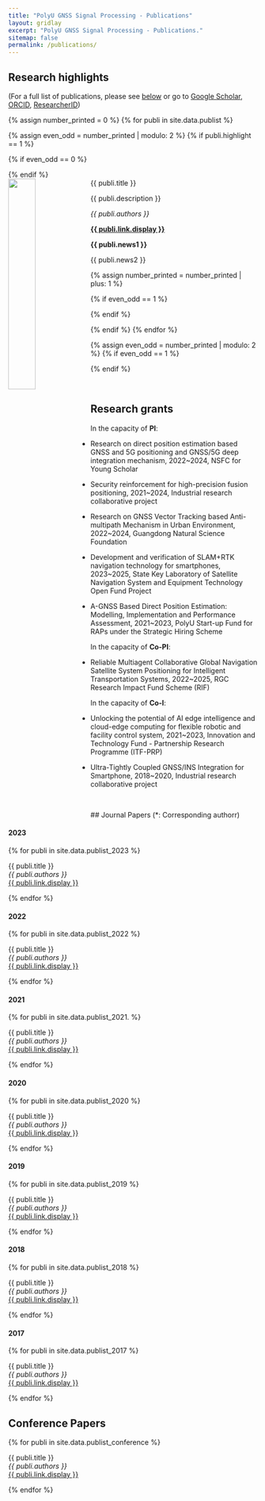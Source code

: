 ```yaml
---
title: "PolyU GNSS Signal Processing - Publications"
layout: gridlay
excerpt: "PolyU GNSS Signal Processing - Publications."
sitemap: false
permalink: /publications/
---
```




## Research highlights

(For a full list of publications, please see [below](#journal-papers) or go to [Google Scholar](https://scholar.google.com/citations?user=DN78yRMAAAAJ&hl=en), [ORCID](https://orcid.org/0000-0003-3677-1109), [ResearcherID](https://publons.com/researcher/4635979/bing-xu/publications/))

{% assign number_printed = 0 %}
{% for publi in site.data.publist %}

{% assign even_odd = number_printed | modulo: 2 %}
{% if publi.highlight == 1 %}

{% if even_odd == 0 %}
<div class="row">
{% endif %}

<div class="col-sm-6 clearfix">
 <div class="well">
  <pubtit>{{ publi.title }}</pubtit>
  <img src="{{ site.url }}{{ site.baseurl }}/images/pubpic/{{ publi.image }}" class="img-responsive" width="33%" style="float: left" />
  <p>{{ publi.description }}</p>
  <p><em>{{ publi.authors }}</em></p>
  <p><strong><a href="{{ publi.link.url }}">{{ publi.link.display }}</a></strong></p>
  <p class="text-danger"><strong> {{ publi.news1 }}</strong></p>
  <p> {{ publi.news2 }}</p>
 </div>
</div>

{% assign number_printed = number_printed | plus: 1 %}

{% if even_odd == 1 %}
</div>
{% endif %}

{% endif %}
{% endfor %}

{% assign even_odd = number_printed | modulo: 2 %}
{% if even_odd == 1 %}
</div>
{% endif %}

<p> &nbsp; </p>

## Research grants

In the capacity of **PI**:<br> 
- Research on direct position estimation based GNSS and 5G positioning and GNSS/5G deep integration mechanism, 2022~2024, NSFC for Young Scholar<br>
- Security reinforcement for high-precision fusion positioning, 2021~2024, Industrial research collaborative project<br>
- Research on GNSS Vector Tracking based Anti-multipath Mechanism in Urban Environment, 2022~2024, Guangdong Natural Science Foundation<br>
- Development and verification of SLAM+RTK navigation technology for smartphones, 2023~2025, State Key Laboratory of Satellite Navigation System and Equipment Technology Open Fund Project<br>


- A-GNSS Based Direct Position Estimation: Modelling, Implementation and Performance Assessment, 2021~2023, PolyU Start-up Fund for RAPs under the Strategic Hiring Scheme <br>

In the capacity of **Co-PI**: <br>
- Reliable Multiagent Collaborative Global Navigation Satellite System Positioning for Intelligent Transportation Systems, 2022~2025, RGC Research Impact Fund Scheme (RIF) <br>


In the capacity of **Co-I**: <br>
- Unlocking the potential of AI edge intelligence and cloud-edge computing for flexible robotic and facility control system, 2021~2023, Innovation and Technology Fund - Partnership Research Programme (ITF-PRP)<br>


- Ultra-Tightly Coupled GNSS/INS Integration for Smartphone, 2018~2020, Industrial research collaborative project <br>


<p> &nbsp; </p>
## Journal Papers
(*: Corresponding authorr)

#### 2023
{% for publi in site.data.publist_2023 %}

  {{ publi.title }} <br />
  <em>{{ publi.authors }} </em><br /><a href="{{ publi.link.url }}">{{ publi.link.display }}</a>

{% endfor %}


#### 2022
{% for publi in site.data.publist_2022 %}

  {{ publi.title }} <br />
  <em>{{ publi.authors }} </em><br /><a href="{{ publi.link.url }}">{{ publi.link.display }}</a>

{% endfor %}

#### 2021
{% for publi in site.data.publist_2021. %}

  {{ publi.title }} <br />
  <em>{{ publi.authors }} </em><br /><a href="{{ publi.link.url }}">{{ publi.link.display }}</a>

{% endfor %}

#### 2020
{% for publi in site.data.publist_2020 %}

  {{ publi.title }} <br />
  <em>{{ publi.authors }} </em><br /><a href="{{ publi.link.url }}">{{ publi.link.display }}</a>

{% endfor %}

#### 2019
{% for publi in site.data.publist_2019 %}

  {{ publi.title }} <br />
  <em>{{ publi.authors }} </em><br /><a href="{{ publi.link.url }}">{{ publi.link.display }}</a>

{% endfor %}

#### 2018
{% for publi in site.data.publist_2018 %}

  {{ publi.title }} <br />
  <em>{{ publi.authors }} </em><br /><a href="{{ publi.link.url }}">{{ publi.link.display }}</a>

{% endfor %}

#### 2017
{% for publi in site.data.publist_2017 %}

  {{ publi.title }} <br />
  <em>{{ publi.authors }} </em><br /><a href="{{ publi.link.url }}">{{ publi.link.display }}</a>

{% endfor %}




## Conference Papers

{% for publi in site.data.publist_conference %}

  {{ publi.title }} <br />
  <em>{{ publi.authors }} </em><br /><a href="{{ publi.link.url }}">{{ publi.link.display }}</a>

{% endfor %}
